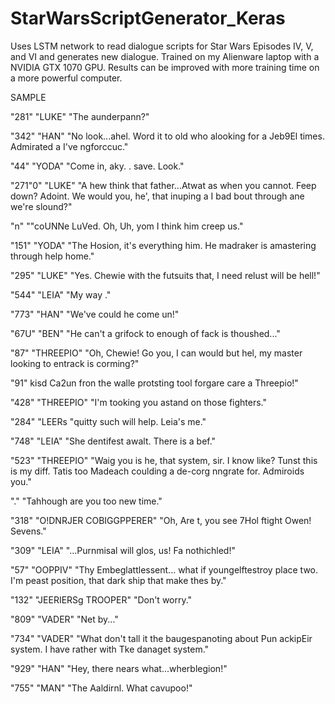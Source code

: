 # StarWarsScriptGenerator_Keras

Uses LSTM network to read dialogue scripts for Star Wars Episodes IV, V, and VI and 
generates new dialogue. Trained on my Alienware laptop with a NVIDIA GTX 1070 GPU. Results can be improved with more training time on a more powerful computer.

SAMPLE

"281" "LUKE" "The aunderpann?"

"342" "HAN" "No look...ahel. Word it to old who alooking  for a Jeb9El times. Admirated a I've ngforccuc."

"44" "YODA" "Come in, aky. . save. Look."

"271"0" "LUKE" "A hew think that father...Atwat as when you cannot. Feep down? Adoint. We would you, he', that inuping a I bad bout through ane we're slound?"

"n" ""coUNNe LuVed. Oh, Uh, yom I think him creep us."

"151" "YODA" "The Hosion, it's  everything him.  He madraker is amastering through help home."

"295" "LUKE" "Yes. Chewie with the futsuits that, I need relust will be hell!"

"544" "LEIA" "My way ."

"773" "HAN" "We've could he come un!"

"67U" "BEN" "He can't a grifock to enough of fack is thoushed..."

"87" "THREEPIO" "Oh, Chewie! Go you, I can would but hel, my master looking to entrack is corming?"

"91" kisd Ca2un fron the walle protsting tool forgare care a Threepio!"

"428" "THREEPIO" "I'm tooking you astand on those fighters."

"284" "LEERs "quitty such will help. Leia's me."

"748" "LEIA" "She dentifest awalt.  There is a bef."

"523" "THREEPIO" "Waig you is he, that system, sir. I know like? Tunst this is my diff.  Tatis too Madeach coulding a de-corg nngrate for.  Admiroids you."

"." "Tahhough are you  too new time."

"318" "O!DNRJER COBIGGPPERER" "Oh, Are t, you see 7Hol ftight Owen! Sevens."

"309" "LEIA" "...Purnmisal will glos, us! Fa nothichled!"

"57" "OOPPIV" "Thy Embeglattlessent... what if youngelftestroy place two. I'm peast position, that dark ship that make thes by."

"132" "JEERIERSg TROOPER" "Don't worry."

"809" "VADER" "Net by..."

"734" "VADER" "What don't tall it the baugespanoting about Pun ackipEir system. I have rather with Tke  danaget system."

"929" "HAN" "Hey, there nears what...wherblegion!"

"755" "MAN" "The Aaldirnl.  What cavupoo!"

